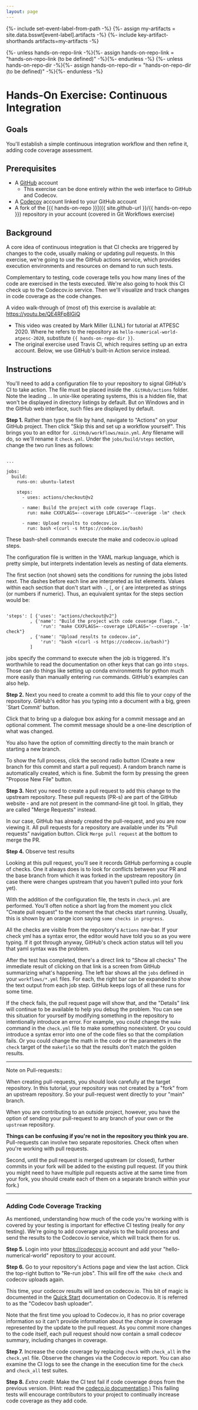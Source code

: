```yaml
---
layout: page
---
```

{%- include set-event-label-from-path -%}
{%- assign my-artifacts = site.data.bsswt[event-label].artifacts -%}
{%- include key-artifact-shorthands artifacts=my-artifacts -%}

{%- unless hands-on-repo-link -%}{%- assign hands-on-repo-link = "hands-on-repo-link (to be defined)" -%}{%- endunless -%}
{%- unless hands-on-repo-dir -%}{%- assign hands-on-repo-dir = "hands-on-repo-dir (to be defined)" -%}{%- endunless -%}

# Hands-On Exercise: Continuous Integration
## Goals
You'll establish a simple continuous integration workflow and then refine it, adding code coverage assessment.

## Prerequisites
* A [GitHub](https://GitHub.com) account
    - This exercise can be done entirely within the web interface to GitHub and Codecov.
* A [Codecov](https://codecov.io) account linked to your GitHub account
* A fork of the [{{ hands-on-repo }}]({{ site.github-url }}/{{ hands-on-repo }}) repository in your account (covered in Git Workflows exercise)

## Background

A core idea of continuous integration is that CI checks are triggered by changes to the code, usually making or updating pull requests.  In this exercise, we're going to use the GitHub actions service, which provides execution environments and resources on demand to run such tests.

Complementary to testing, code coverage tells you how many lines of the code are exercised in the tests executed.
We're also going to hook this CI check up to the Codecov.io service.
Then we'll visualize and track changes in code coverage as the code changes.

A video walk-through of (most of) this exercise is available at: <https://youtu.be/QE4RFp8lGiQ>
* This video was created by Mark Miller (LLNL) for tutorial at ATPESC 2020.  Where he refers to the repository as `hello-numerical-world-atpesc-2020`, substitute `{{ hands-on-repo-dir }}`.
* The original exercise used Travis CI, which requires setting up an extra account. Below, we use GitHub's built-in Action service instead.


## Instructions

You'll need to add a configuration file to your repository to signal GitHub's CI to take action.  The file must be placed inside the `.GitHub/actions` folder.  Note the leading `.`.  In unix-like operating systems, this is a hidden file, that won't be displayed in directory listings by default.  But on Windows and in the GitHub web interface, such files are displayed by default.

**Step 1.** Rather than type the file by hand, navigate to "Actions" on your GitHub project.  Then click "Skip this and set up a workflow yourself".  This brings you to an editor for `.GitHub/workflows/main.yml`.  Any filename will do, so we'll rename it `check.yml`.  Under the `jobs/build/steps` section, change the two run lines as follows:


```

...

jobs:
  build:
    runs-on: ubuntu-latest

    steps:
      - uses: actions/checkout@v2

      - name: Build the project with code coverage flags.
        run: make CXXFLAGS=--coverage LDFLAGS="--coverage -lm" check

      - name: Upload results to codecov.io
        run: bash <(curl -s https://codecov.io/bash)
```

These bash-shell commands execute the make and codecov.io upload steps.

The configuration file is written in the YAML markup language, which is pretty simple,
but interprets indentation levels as nesting of data elements.

The first section (not shown) sets the conditions for running the jobs listed next.
The dashes before each line are interpreted as list elements.
Values within each section that don't start with `-`, `[`, or `{`
are interpreted as strings (or numbers if numeric).
Thus, an equivalent syntax for the steps section would be:

```

'steps': [ {'uses': "actions/checkout@v2"}
         , {'name': "Build the project with code coverage flags.",
             'run': "make CXXFLAGS=--coverage LDFLAGS='--coverage -lm' check"}
         , {'name': "Upload results to codecov.io",
             'run': "bash <(curl -s https://codecov.io/bash)"}
         ]
```

jobs specify the command to execute when the job is triggered.
It's worthwhile to read the documentation on other keys that can go into `steps`.
Those can do things like setting up conda environments for python much more
easily than manually entering `run` commands.  GitHub's examples can also help.


**Step 2.** Next you need to create a commit to add this file to your copy of the repository.
GitHub's editor has you typing into a document with a big, green `Start Commit' button.

Click that to bring up a dialogue box asking for a commit message and an optional comment.
The commit message should be a one-line description of what was changed.

You also have the option of committing directly to the main branch or starting a new branch.

To show the full process, click the second radio button (Create a new branch for this commit and start a pull request).
A random branch name is automatically created, which is fine.  Submit the form by pressing the green
"Propose New File" button.

**Step 3.** Next you need to create a pull request to add this change to the upstream repository.
These pull requests (PR-s) are part of the GitHub website - and are not present in the command-line git tool.
In gitlab, they are called "Merge Requests" instead.

In our case, GitHub has already created the pull-request, and you are now viewing it.
All pull requests for a repository are available under its "Pull requests"
navigation button.  Click `Merge pull request` at the bottom to merge the PR.

**Step 4.**  Observe test results

Looking at this pull request, you'll see it records GitHub performing a couple of checks.  One it always does is to look for conflicts between your PR and the base branch from which it was forked in the upstream repository (in case there were changes upstream that you haven't pulled into your fork yet).

With the addition of the configuration file, the tests in `check.yml` are performed.  You'll often notice a short lag from the moment you click "Create pull request" to the moment the that checks start running.  Usually, this is shown by an orange icon saying `some checks in progress`.

All the checks are visible from the repository's `Actions` nav-bar.
If your check yml has a syntax error, the editor would have told you so as you were typing.
If it got through anyway, GitHub's check action status will tell you that yaml syntax was the problem.

After the test has completed, there's a direct link to "Show all checks"
The immediate result of clicking on that link is a screen from GitHub summarizing what's happening.
The left bar shows all the `jobs` defined in your `workflows/*.yml` files.  For each,
the right bar can be expanded to show the text output from each job step.
GitHub keeps logs of all these runs for some time.

If the check fails, the pull request page will show that, and the "Details" link will continue to be available to help you debug the problem.  You can see this situation for yourself by modifying something in the repository to intentionally introduce an error.  For example, you could change the `make` command in the `check.yml` file to make something nonexistent.  Or you could introduce a syntax error into one of the code files so that the compilation fails.  Or you could change the math in the code or the parameters in the `check` target of the `makefile` so that the results don't match the golden results.


---
Note on Pull-requests::

When creating pull-requests, you should look carefully at the target repository.
In this tutorial, your repository was not created by a "fork" from an upstream
repository.  So your pull-request went directly to your "main" branch.

When you are contributing to an outside project, however,
you have the option of sending your pull-request to any branch
of your own or the `upstream` repository.

**Things can be confusing if you're not in the repository you think you are.**
Pull-requests can involve two separate repositories.  Check often when you're working with pull requests.

Second, until the pull request is merged upstream (or closed),
further commits in your fork will be added to the existing pull request.
(If you think you might need to have multiple pull requests active at the
same time from your fork, you should create each of them on a separate branch within your fork.)

---

### Adding Code Coverage Tracking

As mentioned, understanding how much of the code you're working with is covered by your testing is important for effective CI testing (really for *any* testing).  We're going to add coverage analysis to the build process and send the results to the Codecov.io service, which will track them for us.

**Step 5.** Login into your <https://codecov.io> account and add your "hello-numerical-world" repository to your account.

**Step 6.** Go to your repository's Actions page and view the last action.  Click the top-right button to "Re-run jobs".
This will fire off the `make check` and codecov uploads again.

This time, your codecov results will land on codecov.io.
This bit of magic is documented in the [Quick Start](https://docs.codecov.io/docs) documentation on Codecov.io.  It is referred to as the "Codecov bash uploader".

Note that the first time you upload to Codecov.io, it has no prior coverage information so it can't
provide information about the *change* in coverage represented by the update to the pull request.
As you commit more changes to the code itself, each pull request should now contain a small codecov summary,
including changes in coverage.

**Step 7.** Increase the code coverage by replacing `check` with `check_all` in the `check.yml` file.  Observe the changes via the Codecov.io report.  You can also examine the CI logs to see the change in the execution time for the `check` and `check_all` test suites.

**Step 8.** *Extra credit*: Make the CI test fail if code coverage drops from the previous version. (Hint: read the [codeco.io documentation](https://docs.codecov.io/docs).)  This failing tests will encourage contributors to your project to continually increase code coverage as they add code.
